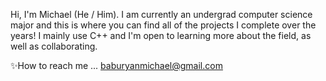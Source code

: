 Hi, I'm Michael (He / Him). I am currently an undergrad computer science major and this is where you can find all of the projects I complete over the years!
I mainly use C++ and I'm open to learning more about the field, as well as collaborating.

✨How to reach me ... baburyanmichael@gmail.com

<!---
Myan02/Myan02 is a ✨ special ✨ repository because its `README.md` (this file) appears on your GitHub profile.
You can click the Preview link to take a look at your changes.
--->
